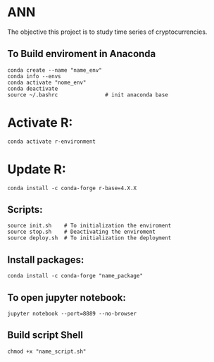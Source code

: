 # ANN

The objective this project is to study time series of cryptocurrencies.

## To Build enviroment in Anaconda
 
```
conda create --name "name_env" 
conda info --envs
conda activate "nome_env"
conda deactivate
source ~/.bashrc               # init anaconda base
```

# Activate R:

```
conda activate r-environment
```

# Update R:

```
conda install -c conda-forge r-base=4.X.X
```

## Scripts:

```
source init.sh    # To initialization the enviroment
source stop.sh    # Deactivating the enviroment
source deploy.sh  # To initialization the deployment
```
## Install packages:

```
conda install -c conda-forge "name_package"
``` 
## To open jupyter notebook:
```
jupyter notebook --port=8889 --no-browser
```
## Build script Shell
```
chmod +x "name_script.sh"
```